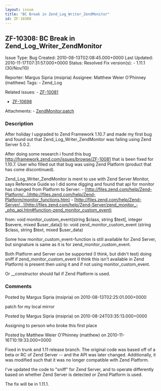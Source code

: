 ```yaml
---
layout: issue
title: "BC Break in Zend_Log_Writer_ZendMonitor"
id: ZF-10308
---
```


ZF-10308: BC Break in Zend\_Log\_Writer\_ZendMonitor
----------------------------------------------------

 Issue Type: Bug Created: 2010-08-13T02:08:45.000+0000 Last Updated: 2010-11-17T07:31:57.000+0000 Status: Resolved Fix version(s): - 1.11.1 (30/Nov/10)
 
 Reporter:  Margus Sipria (msipria)  Assignee:  Matthew Weier O'Phinney (matthew)  Tags: - Zend\_Log
 
 Related issues: - [ZF-10081](/issues/browse/ZF-10081)
- [ZF-10698](/issues/browse/ZF-10698)
 
 Attachments: - [ZendMonitor.patch](/issues/secure/attachment/13241/ZendMonitor.patch)
 
### Description

After holiday I upgraded to Zend Framework 1.10.7 and made my first bug and found out that Zend\_Log\_Writer\_ZendMonitor was failing using Zend Server 5.0.2.

After doing some research i found this bug <http://framework.zend.com/issues/browse/ZF-10081> that is been fixed for 1.10.7. User who filled out that bug was using Zend Platform (product that has come discontinued).

Zend\_Log\_Writer\_ZendMonitor is ment to use with Zend Server Monitor, says Reference Guide so I did some digging and found that api for monitor has changed from Platform to Server: - [http://files.zend.com/help/Zend-Platform/…](http://files.zend.com/help/Zend-Platform/monitor_functions.htm) - [http://files.zend.com/help/Zend-Server/…](http://files.zend.com/help/Zend-Server/zend_monitor_-_php_api.htm#function-zend_monitor_custom_event)

from: void monitor\_custom\_event(string $class, string $text[, integer $severe, mixed $user\_data]) to: void zend\_monitor\_custom\_event (string $class, string $text, mixed $user\_data)

Some how monitor\_custom\_event-function is still available for Zend Server, but singnature is same as it is for zend\_monitor\_custom\_event.

Both Platform and Server can be supported (I think, but didn't test) doing sniff if zend\_monitor\_custom\_event (I think this isn't available in Zend Platform) is present then using it and if not using monitor\_custom\_event.

Or \_\_constructor should fail if Zend Platform is used.

 

 

### Comments

Posted by Margus Sipria (msipria) on 2010-08-13T02:25:01.000+0000

patch for my local mirror

 

 

Posted by Margus Sipria (msipria) on 2010-08-24T03:35:13.000+0000

Assigning to person who broke this first place

 

 

Posted by Matthew Weier O'Phinney (matthew) on 2010-11-16T10:19:33.000+0000

Fixed in trunk and 1.11 release branch. The original code was based off of a beta or RC of Zend Server -- and the API was later changed. Additionally, it was modified such that it was no longer compatible with Zend Platform.

I've updated the code to "sniff" for Zend Server, and to operate differently based on whether Zend Server is detected or Zend Platform is used.

The fix will be in 1.11.1.

 

 